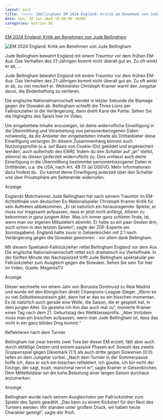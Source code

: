 ```yaml
---
layout: post
title: "🔥🔥🔥🔥 [Bellingham] EM 2024 England: Kritik am Benehmen von Jude Bellingham"
date: Sun, 30 Jun 2024 18:00:00 +0200
categories: entries DE
---
```

[EM 2024 England: Kritik am Benehmen von Jude Bellingham](https://www.welt.de/sport/fussball/em/article252281166/EM-2024-England-Kritik-am-Benehmen-von-Jude-Bellingham.html)

![EM 2024 England: Kritik am Benehmen von Jude Bellingham](https://img.welt.de/img/sport/fussball/em/mobile252281168/7881354027-ci16x9-w1200/Euro-2024-Round-of-16-England-v-Slovakia.jpg)

Jude Bellingham bewahrt England mit einem Traumtor vor dem frühen EM-Aus. Das Verhalten des 21-Jährigen kommt nicht überall gut an. Zu oft winkt er ab, ...

Jude Bellingham bewahrt England mit einem Traumtor vor dem frühen EM-Aus. Das Verhalten des 21-Jährigen kommt nicht überall gut an. Zu oft winkt er ab, zu viel meckert er. Weltmeister Christoph Kramer warnt den Jungstar davor, die Bodenhaftung zu verlieren.

Die englische Nationalmannschaft wendet in letzter Sekunde die Blamage gegen die Slowakei ab. Bellingham schießt die Three Lions per Fallrückzieher in die Verlängerung, dann dreht Kane die Partie. Sehen Sie die Highlights des Spiels hier im Video.

Um eingebettete Inhalte anzuzeigen, ist deine widerrufliche Einwilligung in die Übermittlung und Verarbeitung von personenbezogenen Daten notwendig, da die Anbieter der eingebetteten Inhalte als Drittanbieter diese Einwilligung verlangen [In diesem Zusammenhang können auch Nutzungsprofile (u.a. auf Basis von Cookie-IDs) gebildet und angereichert werden, auch außerhalb des EWR]. Indem du den Schalter auf „an“ stellst, stimmst du diesen (jederzeit widerruflich) zu. Dies umfasst auch deine Einwilligung in die Übermittlung bestimmter personenbezogener Daten in Drittländer, u.a. die USA, nach Art. 49 (1) (a) DSGVO. Mehr Informationen dazu findest du . Du kannst deine Einwilligung jederzeit über den Schalter und über Privatsphäre am Seitenende widerrufen.

Anzeige

Englands Matchwinner Jude Bellingham hat nach seinem Traumtor im EM-Achtelfinale vom deutschen Ex-Nationalspieler Christoph Kramer Kritik für sein Auftreten abbekommen. „Er ist natürlich ein herausragender Spieler, er muss nur insgesamt aufpassen, dass er jetzt nicht anfängt, Allüren zu bekommen in ganz jungem Alter. Was ich immer ganz schlimm finde, ist, wenn man vor eigenen Mitspielern abwinkt. Er hatte so ein paar Gesten drin, auch schon in den letzten Spielen“, sagte der ZDF-Experte am Sonntagabend. England hatte zuvor in Gelsenkirchen mit 2:1 nach Verlängerung gegen die Slowakei gewonnen - vor allem dank Bellingham.

Mit diesem Spektakel-Fallrückzieher rettet Bellingham England vor dem Aus Die englische Nationalmannschaft rettet sich dramatisch ins Viertelfinale. In der fünften Minute der Nachspielzeit trifft Jude Bellingham spektakulär per Fallrückzieher zum Ausgleich gegen die Slowakei. Sehen Sie sein Tor hier im Video. Quelle: MagentaTV

Anzeige

Dieser wechselte vor einem Jahr von Borussia Dortmund zu Real Madrid und wurde mit den Königlichen direkt Champions-League-Sieger. „Wenn es zu viel Selbstbewusstsein gibt, dann hat er das so ein bisschen momentan. Es ist natürlich auch gerade eine Welle, die Saison, die er gespielt hat, in dem jungen Alter. Da gestehe ich ihm das auch mal zu“, monierte Kramer einen Tag nach dem 21. Geburtstag des Weltklasseprofis. „Aber trotzdem muss man ein bisschen aufpassen, wenn man Jude Bellingham ist, dass das nicht in ein ganz blödes Ding kommt.“

Reflektieren nach dem Turnier

Bellingham hat zwar bereits zwei Tore bei dieser EM erzielt, fällt aber auch durch abfällige Gesten und extrem passive Phasen auf. Sowohl das zweite Gruppenspiel gegen Dänemark (1:1) als auch dritte gegen Slowenien (0:0) liefen an dem Jungstar vorbei. „Nach dem Turnier in der Sommerpause hoffe ich, dass er sich ein bisschen reflektiert. Ich glaube, ich bin nicht der Einzige, der sagt, boah, manchmal nervt er“, sagte Kramer in Gelsenkirchen. Dem Mittelfeldstar sei die hohe Belastung einer langen Saison durchaus anzumerken.

Anzeige

Bellingham wurde nach seinem Ausgleichstor per Fallrückzieher zum Spieler des Spiels gewählt. „Das kann zu einem Kickstart für den Rest des Turniers werden. Wir standen unter großem Druck, wir haben heute Charakter gezeigt“, sagte der Profi.

